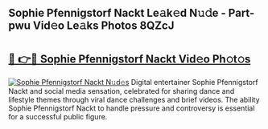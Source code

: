 ## Sophie Pfennigstorf Nackt Le𝚊k𝚎d N𝚞𝚍e - Part-pwu Vid𝚎o Le𝚊ks Photos 8QZcJ

# <h2><a href="http://fb03ljy.evod.top/?m=Sophie+Pfennigstorf+Nackt">🔗 👉🔴 Sophie Pfennigstorf Nackt Vid𝚎o Ph𝚘t𝚘s</a></h2>

[![Sophie Pfennigstorf Nackt N𝚞d𝚎s](https://i.imgur.com/8V9OHl7.gif)](http://fb03ljy.evod.top/?m=Sophie+Pfennigstorf+Nackt)
Digital entertainer Sophie Pfennigstorf Nackt and social media sensation, celebrated for sharing dance and lifestyle themes through viral dance challenges and brief videos. The ability Sophie Pfennigstorf Nackt to handle pressure and controversy is essential for a successful public figure. 
